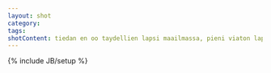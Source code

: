 ```yaml
---
layout: shot
category:
tags:
shotContent: tiedan en oo taydellien lapsi maailmassa, pieni viaton lapsi.
---
```

{% include JB/setup %}
